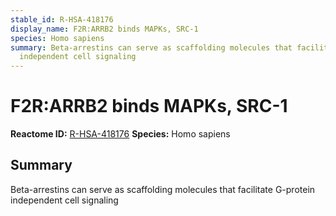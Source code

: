 ```yaml
---
stable_id: R-HSA-418176
display_name: F2R:ARRB2 binds MAPKs, SRC-1
species: Homo sapiens
summary: Beta-arrestins can serve as scaffolding molecules that facilitate G-protein
  independent cell signaling
---
```


# F2R:ARRB2 binds MAPKs, SRC-1
**Reactome ID:** [R-HSA-418176](https://reactome.org/content/detail/R-HSA-418176)
**Species:** Homo sapiens

## Summary

Beta-arrestins can serve as scaffolding molecules that facilitate G-protein independent cell signaling

